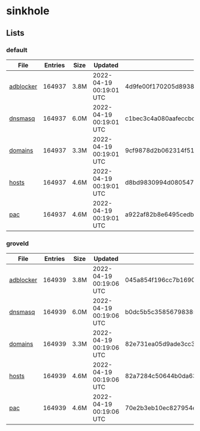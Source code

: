 # sinkhole

## Lists

### default

|File|Entries|Size|Updated|Hash|
|-|-|-|-|-|
|[adblocker](https://raw.githubusercontent.com/groveld/sinkhole/lists/default/adblocker.txt)|164937|3.8M|2022-04-19 00:19:01 UTC|4d9fe00f170205d89382b8a53bd1b9157a56a0ce5b8fae842b33ac76c284c000|
|[dnsmasq](https://raw.githubusercontent.com/groveld/sinkhole/lists/default/dnsmasq.txt)|164937|6.0M|2022-04-19 00:19:01 UTC|c1bec3c4a080aafeccbc7821b80e9ef35e873f14901dd0d2800774ab4ee61910|
|[domains](https://raw.githubusercontent.com/groveld/sinkhole/lists/default/domains.txt)|164937|3.3M|2022-04-19 00:19:01 UTC|9cf9878d2b062314f5187a97432dd3558da752038af610f3ae111527bb494a8b|
|[hosts](https://raw.githubusercontent.com/groveld/sinkhole/lists/default/hosts.txt)|164937|4.6M|2022-04-19 00:19:01 UTC|d8bd9830994d080547c1ea4e7b7e7d097d3f98deed2dcab896515fcae236f7f2|
|[pac](https://raw.githubusercontent.com/groveld/sinkhole/lists/default/pac.txt)|164937|4.6M|2022-04-19 00:19:01 UTC|a922af82b8e6495cedb4734c6f8244aa236d8f4f98942da7e224c697f24b70ae|

### groveld

|File|Entries|Size|Updated|Hash|
|-|-|-|-|-|
|[adblocker](https://raw.githubusercontent.com/groveld/sinkhole/lists/groveld/adblocker.txt)|164939|3.8M|2022-04-19 00:19:06 UTC|045a854f196cc7b1690518d83e0a67be785379202571359ca0a0883818daa329|
|[dnsmasq](https://raw.githubusercontent.com/groveld/sinkhole/lists/groveld/dnsmasq.txt)|164939|6.0M|2022-04-19 00:19:06 UTC|b0dc5b5c3585679838581b33053e602348bd73e80874344ad5e9a8ab5ec86884|
|[domains](https://raw.githubusercontent.com/groveld/sinkhole/lists/groveld/domains.txt)|164939|3.3M|2022-04-19 00:19:06 UTC|82e731ea05d9ade3cc3db5d72257fa41578e464e150f346b8837753829439255|
|[hosts](https://raw.githubusercontent.com/groveld/sinkhole/lists/groveld/hosts.txt)|164939|4.6M|2022-04-19 00:19:06 UTC|82a7284c50644b0da6312797068b2d87fd8275c01a08611d48d93968213f6214|
|[pac](https://raw.githubusercontent.com/groveld/sinkhole/lists/groveld/pac.txt)|164939|4.6M|2022-04-19 00:19:06 UTC|70e2b3eb10ec827954ec2b988c0152409e2acb809f3cedfd214dfb0a34008ae3|
